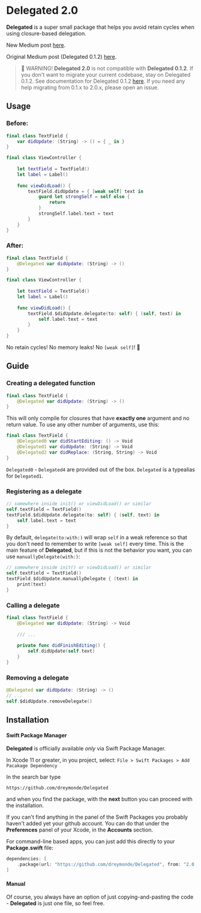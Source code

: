 # Delegated 2.0

**Delegated** is a super small package that helps you avoid retain cycles when using closure-based delegation.

New Medium post [here](https://medium.com/anysuggestion/no-more-weak-self-or-the-weird-new-future-of-delegation-f2a2745cd73).

Original Medium post (Delegated 0.1.2) [here](https://medium.com/anysuggestion/preventing-memory-leaks-with-swift-compile-time-safety-49b845df4dc6).

> 🚨 WARNING!  **Delegated 2.0** is not compatible with **Delegated 0.1.2**. If you don't want to migrate your current codebase, stay on Delegated 0.1.2. See documentation for Delegated 0.1.2 [here](https://github.com/dreymonde/Delegated/tree/0.1.2). If you need any help migrating from 0.1.x to 2.0.x, please open an issue.

## Usage

### Before:

```swift
final class TextField {
    var didUpdate: (String) -> () = { _ in }
}

final class ViewController {
    
    let textField = TextField()
    let label = Label()
    
    func viewDidLoad() {
        textField.didUpdate = { [weak self] text in
            guard let strongSelf = self else {
                return
            }
            strongSelf.label.text = text
        }
    }
}
```

### After:

```swift
final class TextField {
    @Delegated var didUpdate: (String) -> ()
}

final class ViewController {
    
    let textField = TextField()
    let label = Label()
    
    func viewDidLoad() {
        textField.$didUpdate.delegate(to: self) { (self, text) in
            self.label.text = text
        }
    }
}
```

No retain cycles! No memory leaks! No `[weak self]`! 🎉

## Guide

### Creating a delegated function

```swift
final class TextField {
    @Delegated var didUpdate: (String) -> ()
}
```

This will only compile for closures that have **exactly one** argument and no return value. To use any other number of arguments, use this:

```swift
final class TextField {
    @Delegated0 var didStartEditing: () -> Void
    @Delegated1 var didUpdate: (String) -> Void
    @Delegated2 var didReplace: (String, String) -> Void
}
```

`Delegated0` - `Delegated4` are provided out of the box. `Delegated` is a typealias for `Delegated1`.

### Registering as a delegate

```swift
// somewhere inside init() or viewDidLoad() or similar
self.textField = TextField()
textField.$didUpdate.delegate(to: self) { (self, text) in
    self.label.text = text
}
```

By default, `delegate(to:with:)` will wrap `self` in a weak reference so that you don't need to remember to write `[weak self]` every time. This is the main feature of **Delegated**, but if this is not the behavior you want, you can use `manuallyDelegate(with:)`:

```swift
// somewhere inside init() or viewDidLoad() or similar
self.textField = TextField()
textField.$didUpdate.manuallyDelegate { (text) in
    print(text)
}
```

### Calling a delegate

```swift
final class TextField {
    @Delegated var didUpdate: (String) -> Void
    
    /// ...
    
    private func didFinishEditing() {
        self.didUpdate(self.text)
    }
}
```

### Removing a delegate

```swift
@Delegated var didUpdate: (String) -> ()
// ...
self.$didUpdate.removeDelegate()
```
## Installation

#### Swift Package Manager

**Delegated** is officially available *only* via Swift Package Manager.

In Xcode 11 or greater, in you project, select: `File > Swift Packages > Add Pacakage Dependency`

In the search bar type

```
https://github.com/dreymonde/Delegated
``` 

and when you find the package, with the **next** button you can proceed with the installation.

If you can't find anything in the panel of the Swift Packages you probably haven't added yet your github account.
You can do that under the **Preferences** panel of your Xcode, in the **Accounts** section.

For command-line based apps, you can just add this directly to your **Package.swift** file:

```swift
dependencies: [
    .package(url: "https://github.com/dreymonde/Delegated", from: "2.0.0"),
]
```

#### Manual

Of course, you always have an option of just copying-and-pasting the code - **Delegated** is just one file, so feel free.
